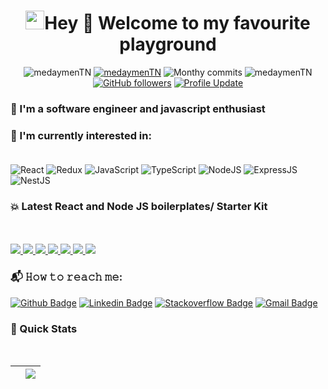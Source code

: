 <h1 align="center"> <img src="https://emojis.slackmojis.com/emojis/images/1531849430/4246/blob-sunglasses.gif?1531849430" width="30"/>Hey 👋 Welcome to my favourite playground </h1>

<p align="center"> 
    <img src="https://komarev.com/ghpvc/?username=medaymenTN" alt="medaymenTN"/>       
    <a href="https://github.com/wassim93?tab=repositories" target="_blank"><img src="https://badges.pufler.dev/repos/medaymenTN" alt="medaymenTN"/></a> 
    <img src="https://badges.pufler.dev/years/medaymenTN" alt="Monthy commits"/>  
    <img src="https://badges.pufler.dev/commits/monthly/medaymenTN" alt="medaymenTN"/>   
    <a href="https://github.com/medaymenTN?tab=followers"><img alt="GitHub followers" src="https://img.shields.io/github/followers/wassim93?color=4C1&logo=github"></a>
    <a href="https://github.com/medaymenTN/medaymenTN" target="_blank"><img alt="Profile Update" src="https://img.shields.io/github/last-commit/medaymenTN/medaymenTN?label=Profile%20update&style=fflat-square"></a>
</p> 

### 👀 I'm a software engineer and  javascript enthusiast

### :page_with_curl: I'm currently interested in:<br><br>
![React](https://img.shields.io/badge/react-%2320232a.svg?style=for-the-badge&logo=react&logoColor=%2361DAFB)
![Redux](https://img.shields.io/badge/redux-%23593d88.svg?style=for-the-badge&logo=redux&logoColor=white)
![JavaScript](https://img.shields.io/badge/javascript-%23323330.svg?style=for-the-badge&logo=javascript&logoColor=%23F7DF1E)
![TypeScript](https://img.shields.io/badge/typescript-%23323330.svg?style=for-the-badge&logo=typescript&logoColor=%23F7DF1)
![NodeJS](https://img.shields.io/badge/node.js-6DA55F?style=for-the-badge&logo=node.js&logoColor=white)
![ExpressJS](https://img.shields.io/badge/Express.JS-6DA55F?style=for-the-badge&logo=ExpressJS&logoColor=white)
![NestJS](https://img.shields.io/badge/NestJS-FF0000?style=for-the-badge&logo=NestJS&logoColor=white)

### 💥 Latest React and Node JS boilerplates/ Starter Kit
<br>
<br />
<a href="https://github.com/medaymenTN/React-Node-Docker-App">
  <img
    src="https://github-readme-stats.vercel.app/api/pin/?username=medaymenTN&repo=React-Node-Docker-App&show_owner=true&theme=react"
  />
</a>
<a href="https://github.com/medaymenTN/NestJS-Microservices">
  <img
    src="https://github-readme-stats.vercel.app/api/pin/?username=medaymenTN&repo=NestJS-Microservices&show_owner=true&theme=nestjs"
  />
</a>
<a href="https://github.com/medaymenTN/ts-react-redux-hooks-boilerplate">
  <img
    src="https://github-readme-stats.vercel.app/api/pin/?username=medaymenTN&repo=ts-react-redux-hooks-boilerplate-clone&show_owner=true&theme=react"
  />
</a>
<a href="https://github.com/medaymenTN/NodeJsGraphQLDockerApp">
  <img
    src="https://github-readme-stats.vercel.app/api/pin/?username=medaymenTN&repo=NodeJsGraphQLDockerApp&show_owner=true&theme=graphql"
  />
</a>
<a href="https://github.com/medaymenTN/ts-react-native-expo-boilerplate">
  <img
    src="https://github-readme-stats.vercel.app/api/pin/?username=medaymenTN&repo=ts-react-native-expo-boilerplate&show_owner=true&theme=react-native"
  />
</a>
<a href="https://github.com/medaymenTN/ts-graphql-boilerplate">
  <img
    src="https://github-readme-stats.vercel.app/api/pin/?username=medaymenTN&repo=ts-graphql-boilerplate&show_owner=true&theme=react"
  />
</a>
<a href="https://github.com/medaymenTN/ts-express-jwt-rest-api">
  <img
    src="https://github-readme-stats.vercel.app/api/pin/?username=medaymenTN&repo=ts-express-jwt-rest-api&show_owner=true&theme=react"
  />
</a>


### 📬 𝙷𝚘𝚠 𝚝𝚘 𝚛𝚎𝚊𝚌𝚑 𝚖𝚎:
[![Github Badge](http://img.shields.io/badge/-Github-black?style=flat-square&logo=github&link=https://github.com/medaymenTN/)](https://github.com/medaymenTN) 
[![Linkedin Badge](https://img.shields.io/badge/-LinkedIn-blue?style=flat-square&logo=Linkedin&logoColor=white&link=https://tn.linkedin.com/in/mohamed-aymen-ourabi-7176b912a)](https://tn.linkedin.com/in/mohamed-aymen-ourabi-7176b912a)
[![Stackoverflow Badge](https://img.shields.io/badge/-Stack%20overflow-FE7A16?style=flat-square&logo=stack-overflow&logoColor=white&link=https://stackoverflow.com/users/11534375/hemanth-kollipara)](https://stackoverflow.com/users/6073064/wassiim-ben-hssen)
[![Gmail Badge](https://img.shields.io/badge/-Gmail-d14836?style=flat-square&logo=Gmail&logoColor=white&link=mailto:mohamedaymenourabi4@gmail.com)](mailto:mohamedaymenourabi4@gmail.com)



### 🚀 Quick Stats
<br>

| <a href="https://github.com/wassim93"><img align="center" src="https://github-readme-stats.vercel.app/api?username=medaymenTN&theme=radical&show_icons=true&layout=compact" alt="" /></a> | <a href="https://github.com/medaymenTN"><img align="center" src="https://github-readme-stats.vercel.app/api/top-langs/?username=medaymenTN&theme=radical&show_icons=true&layout=compact&langs_count=8" /></a> |
| ------------- | ------------- |
